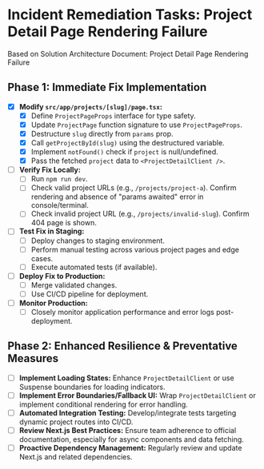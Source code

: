 # Incident Remediation Tasks: Project Detail Page Rendering Failure

Based on Solution Architecture Document: Project Detail Page Rendering Failure

## Phase 1: Immediate Fix Implementation

- [x] **Modify `src/app/projects/[slug]/page.tsx`:**
    - [x] Define `ProjectPageProps` interface for type safety.
    - [x] Update `ProjectPage` function signature to use `ProjectPageProps`.
    - [x] Destructure `slug` directly from `params` prop.
    - [x] Call `getProjectById(slug)` using the destructured variable.
    - [x] Implement `notFound()` check if `project` is null/undefined.
    - [x] Pass the fetched `project` data to `<ProjectDetailClient />`.
- [ ] **Verify Fix Locally:**
    - [ ] Run `npm run dev`.
    - [ ] Check valid project URLs (e.g., `/projects/project-a`). Confirm rendering and absence of "params awaited" error in console/terminal.
    - [ ] Check invalid project URL (e.g., `/projects/invalid-slug`). Confirm 404 page is shown.
- [ ] **Test Fix in Staging:**
    - [ ] Deploy changes to staging environment.
    - [ ] Perform manual testing across various project pages and edge cases.
    - [ ] Execute automated tests (if available).
- [ ] **Deploy Fix to Production:**
    - [ ] Merge validated changes.
    - [ ] Use CI/CD pipeline for deployment.
- [ ] **Monitor Production:**
    - [ ] Closely monitor application performance and error logs post-deployment.

## Phase 2: Enhanced Resilience & Preventative Measures

- [ ] **Implement Loading States:** Enhance `ProjectDetailClient` or use Suspense boundaries for loading indicators.
- [ ] **Implement Error Boundaries/Fallback UI:** Wrap `ProjectDetailClient` or implement conditional rendering for error handling.
- [ ] **Automated Integration Testing:** Develop/integrate tests targeting dynamic project routes into CI/CD.
- [ ] **Review Next.js Best Practices:** Ensure team adherence to official documentation, especially for async components and data fetching.
- [ ] **Proactive Dependency Management:** Regularly review and update Next.js and related dependencies. 